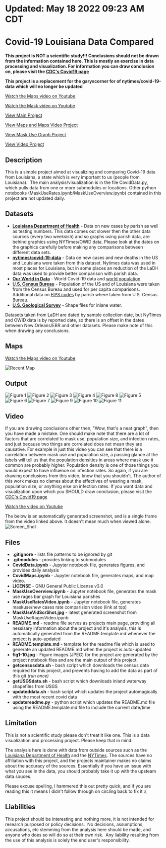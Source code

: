 # Updated: May 18 2022  09:23 AM CDT

# Covid-19 Louisiana Data Compared

**This project is NOT a scientific study!!!  Conclusions should not be drawn from the information contained here.  This is mostly an exercise in data processing and visualization.  For information you can draw conclusion on, please visit the [CDC's Covid19 page](https://www.cdc.gov/coronavirus/2019-ncov/index.html)**

**This project is a replacement for the garyscorner for of nytimes/covid-19-data which will no longer be updated**

[Watch the Maps video on Youtube](https://youtu.be/RiEHIBp87I8)

[Watch the Mask video on Youtube](https://youtu.be/4GHW_iREiJE)

[View Main Project](https://github.com/GarysCorner/Covid19-LaCompared/blob/master/CovidData.ipynb)

[View Maps and Maps Video Project](https://github.com/GarysCorner/Covid19-LaCompared/blob/master/CovidMaps.ipynb)

[View Mask Use Graph Project](https://github.com/GarysCorner/Covid19-LaCompared/blob/master/MaskUseOverview.ipynb)

[View Video Project](https://github.com/GarysCorner/Covid19-LaCompared/blob/master/MaskUseRatesVideo.ipynb)

## Description
This is a simple project aimed at visualizing and comparing Covid-19 data from Louisiana, a state which is very important to us (people from Louisiana).  The main analysis/visualization is in the file CovidData.py, which pulls data from one or more submodules or locations.  Other python notebooks (MaskUseRates.ipynb/MaskUseOverview.ipynb) contained in this project are not updated daily.

## Datasets

* **[Louisiana Department of Health](https://ldh.la.gov/Coronavirus/)** - Data on new cases by parish as well as testing numbers.  This data comes out slower then the other data sources (every two weeksish) and so graphs using parish data, are behind graphics using NYTimes/OWID data.  Please look at the dates on the graphics carefully before making any comparisons between different data sets.
* **[nytimes/covid-19-data](https://github.com/nytimes/covid-19-data)** - Data on new cases and new deaths in the US and Louisiana were taken from this dataset.  Nytimes data was used in most places for Louisiana, but in some places an reduction of the LaDH data was used to provide better comparison with parish data.
* **[Our World in Data](https://github.com/owid/covid-19-data/)** - World Covid-19 data and [world population](https://ourworldindata.org/world-population-growth)
* **[U.S. Census Bureau](https://www.census.gov)** - Population of the US and of Louisiana were taken from the Census Bureau and used for per capita comparisons.  Additional data on [FIPS codes](https://www.census.gov/2010census/xls/fips_codes_website.xls) by parish where taken from U.S. Census Bureau.
* **[U.S. Geological Survey](https://pubs.usgs.gov/of/1998/of98-805/html/gismeta.htm)** - Shape files for inlane water.

Datasets taken from LaDH are dated by sample collection date, but NyTimes and OWID data is by reported date, so there is an offset in the dates between New Orleans/EBR and other datasets.  Please make note of this when drawing any conclusions.

## Maps

[Watch the Maps video on Youtube](https://youtu.be/RiEHIBp87I8)

![Recent Map](https://github.com/GarysCorner/Covid19-LaCompared/blob/master/RecentMap.jpg)

## Output

![Figure 1](https://github.com/GarysCorner/Covid19-LaCompared/blob/master/fig1.jpg)
![Figure 2](https://github.com/GarysCorner/Covid19-LaCompared/blob/master/fig2.jpg)
![Figure 3](https://github.com/GarysCorner/Covid19-LaCompared/blob/master/fig3.jpg)
![Figure 4](https://github.com/GarysCorner/Covid19-LaCompared/blob/master/fig4.jpg)
![Figure 8](https://github.com/GarysCorner/Covid19-LaCompared/blob/master/fig8.jpg)
![Figure 5](https://github.com/GarysCorner/Covid19-LaCompared/blob/master/fig5.jpg)
![Figure 6](https://github.com/GarysCorner/Covid19-LaCompared/blob/master/fig6.jpg)
![Figure 7](https://github.com/GarysCorner/Covid19-LaCompared/blob/master/fig7.jpg)
![Figure 9](https://github.com/GarysCorner/Covid19-LaCompared/blob/master/fig9.jpg)
![Figure 10](https://github.com/GarysCorner/Covid19-LaCompared/blob/master/fig10.jpg)
![Figure 11](https://github.com/GarysCorner/Covid19-LaCompared/blob/master/fig11.jpg)
## Video

If you are drawing conclusions other then, "Wow, that's a neat graph", then you have made a mistake.  One should make note that there are a lot of factors that are correlated to mask use, population size, and infection rates, and just because two things are correlated does not mean they are causative.  For example in just this video you can see that there is a correlation between mask use and population size, a passing glance at the labels will tell us that the population densities in areas where mask use it common are probably higher.  Population density is one of those things you would expect to have influence on infection rates.  So again, if you are drawing conclusions from this video, know that you shouldn't. The author of this work makes no clames about the effectives of wearing a mask, population size, or anything else on infection rates.  If you want data and visualization upon which you SHOULD draw conclusion, please visit the [CDC's Covid19 page](https://www.cdc.gov/coronavirus/2019-ncov/index.html)

[Watch the video on Youtube](https://youtu.be/4GHW_iREiJE)

The below is an automatically generated screenshot, and is a single frame from the video linked above.  It doesn't mean much when viewed alone.
![Screen_Shot](https://github.com/GarysCorner/Covid19-LaCompared/blob/master/MaskUseVidScrShot.jpg)

## Files

* **.gitignore** - lists file patterns to be ignored by git
* **.gitmodules** - provides linking to submodules
* **CovidData.ipynb** - Jupyter notebook file, generates figures, and provides daily analysis
* **CovidMaps.ipynb** - Jupyter notebook file, generates maps, and map video.
* **LICENSE** - GNU General Public License v3.0
* **MaskUseOverview.ipynb** - Jupyter notebook file, generates the mask use rages bar graph for Louisiana parishes
* **MaskUseRatesVideo.ipynb** - Jupyter notebook file, generates maskuse/new cases rate comparision video (link at top)
* **MaskUseVidScrShot.jpg** - latest generated screenshot from MaskUseRagesVideo.ipynb
* **README.md** - readme file serves as projects main page, providing all nessisary information about the project and it's analysis, this is automatically generated from the README.template.md whenever the project is auto-updated
* **README.template.md** - template for the readme file which is used to generate an updated README.md when the project is auto-updated
* **fig1-10.jpg** - Figure images (JPEG) for the project are generated by the project notebook files and are the main output of this project.
* **getcensusdata.sh** - bash script which downloads the census data required for this project, and prevents having to add the data as part of this git *(run once)*
* **getUSGSdata.sh** - bash script which downloads inland waterway shapefiles from USGS
* **updateddata.sh** - bash script which updates the project automagically with the most recent covid data
* **updatereadme.py** - python script which updates the README.md file using the README.template.md file to include the current date/time

## Limitation

This is not a scientific study please don't treat it like one.  This is a data visualization and processing project.  Please keep that in mind.

The analysis here is done with data from outside sources such as the [Louisiana Department of Health](https://ldh.la.gov/) and the [NYTimes](https://github.com/nytimes/covid-19-data/).  The sources have no affiliation with this project, and the projects maintainer makes no claims about the accuracy of the sources.  Essentially if you have an issue with what you see in the data, you should probably take it up with the upsteam data souces.

Please excuse spelling, I hammered this out pretty quick, and if you are reading this it means I didn't follow through on circling back to fix it :(

## Liabilities
This project should be interesting and nothing more, it is not intended for research purposed or policy decisions.  No decisions, assumptions, accusations, etc stemming from the analysis here should be made, and anyone who does so will do so at their own risk.  Any liability resulting from the use of this analysis is solely the end user's responsibility. 

